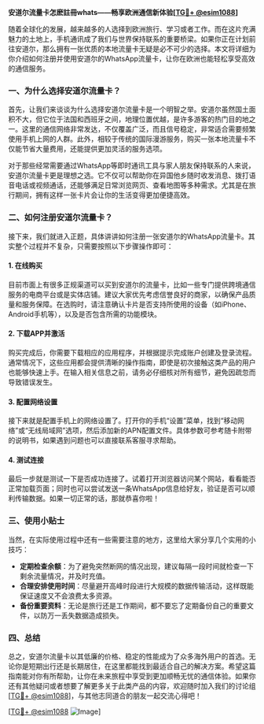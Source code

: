 **安道尔流量卡怎麽註冊whats——畅享欧洲通信新体验[[TG💪+ @esim1088](https://t.me/s/esim1088)]**

随着全球化的发展，越来越多的人选择到欧洲旅行、学习或者工作。而在这片充满魅力的土地上，手机通讯成了我们与世界保持联系的重要桥梁。如果你正在计划前往安道尔，那么拥有一张优质的本地流量卡无疑是必不可少的选择。本文将详细为你介绍如何注册并使用安道尔的WhatsApp流量卡，让你在欧洲也能轻松享受高效的通信服务。

### 一、为什么选择安道尔流量卡？

首先，让我们来谈谈为什么选择安道尔流量卡是一个明智之举。安道尔虽然国土面积不大，但它位于法国和西班牙之间，地理位置优越，是许多游客的热门目的地之一。这里的通信网络非常发达，不仅覆盖广泛，而且信号稳定，非常适合需要频繁使用手机上网的人群。此外，相较于传统的国际漫游服务，购买一张本地流量卡不仅能节省大量费用，还能提供更加灵活的服务选项。

对于那些经常需要通过WhatsApp等即时通讯工具与家人朋友保持联系的人来说，安道尔流量卡更是理想之选。它不仅可以帮助你在异国他乡随时收发消息、拨打语音电话或视频通话，还能够满足日常浏览网页、查看地图等多种需求。尤其是在旅行期间，拥有这样一张卡片会让你的生活变得更加便捷高效。

### 二、如何注册安道尔流量卡？

接下来，我们就进入正题，具体讲讲如何注册一张安道尔的WhatsApp流量卡。其实整个过程并不复杂，只需要按照以下步骤操作即可：

#### 1. 在线购买

目前市面上有很多正规渠道可以买到安道尔的流量卡，比如一些专门提供跨境通信服务的电商平台或是实体店铺。建议大家优先考虑信誉良好的商家，以确保产品质量和服务保障。在选购时，请注意确认卡片是否支持所使用的设备（如iPhone、Android手机等），以及是否包含所需的功能模块。

#### 2. 下载APP并激活

购买完成后，你需要下载相应的应用程序，并根据提示完成账户创建及登录流程。通常情况下，这些应用都会提供清晰的操作指南，即使是初次接触这类产品的用户也能够快速上手。在输入相关信息之前，请务必仔细核对所有细节，避免因疏忽而导致错误发生。

#### 3. 配置网络设置

接下来就是配置手机上的网络设置了。打开你的手机“设置”菜单，找到“移动网络”或“无线局域网”选项，然后添加新的APN配置文件。具体参数可参考随卡附带的说明书，如果遇到问题也可以直接联系客服寻求帮助。

#### 4. 测试连接

最后一步就是测试一下是否成功连接了。试着打开浏览器访问某个网站，看看能否正常加载页面；同时也可以尝试发送一条WhatsApp信息给好友，验证是否可以顺利传输数据。如果一切正常的话，那就恭喜你啦！

### 三、使用小贴士

当然，在实际使用过程中还有一些需要注意的地方，这里给大家分享几个实用的小技巧：

- **定期检查余额**：为了避免突然断网的情况出现，建议每隔一段时间就检查一下剩余流量情况，并及时充值。
- **合理安排使用时间**：尽量避开高峰时段进行大规模的数据传输活动，这样既能保证速度又不会浪费太多资源。
- **备份重要资料**：无论是旅行还是工作期间，都不要忘了定期备份自己的重要文件，以防万一丢失数据造成损失。

### 四、总结

总之，安道尔流量卡以其低廉的价格、稳定的性能成为了众多海外用户的首选。无论你是短期出行还是长期居住，在这里都能找到最适合自己的解决方案。希望这篇指南能对你有所帮助，让你在未来旅程中享受到更加顺畅无忧的通信体验。如果你还有其他疑问或者想要了解更多关于此类产品的内容，欢迎随时加入我们的讨论组[[TG💪+ @esim1088](https://t.me/s/esim1088)]，与其他志同道合的朋友一起交流心得吧！

[[TG💪+ @esim1088](https://t.me/s/esim1088) ![Image](https://i.postimg.cc/4NQfJmqS/Snipaste-2025-05-13-00-14-12.png)]